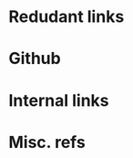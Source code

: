 # Redudant links
[matz]: http://www.rubyist.net/~matz/
[RoR]:  http://www.rubyonrails.org
[octopress]: http://octopress.org
[compass]: http://compass-style.org
[pygments]: http://pygments.org/
[pygments.rb]: http://rubygems.org/gems/pygments.rb

# Github
[ruby/ruby-lang.org]: http://github.com/ruby/ruby-lang.org
[jekyll]: http://github.com/mojombo/jekyll
[thor]: https://github.com/wycats/thor/wiki

# Internal links
[mailing lists]: /en/community/mailing-lists/
[listes de diffusion]: /fr/community/mailing-lists/
[license]: /license.txt

# Misc. refs
[matz-interview]: http://www.linuxdevcenter.com/pub/a/linux/2001/11/29/ruby.html
[closures]: http://www.artima.com/intv/closures2.html
